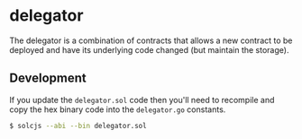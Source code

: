 delegator
=========

The delegator is a combination of contracts that allows a new contract to be
deployed and have its underlying code changed (but maintain the storage).


## Development

If you update the `delegator.sol` code then you'll need to recompile and copy
the hex binary code into the `delegator.go` constants.

```sh
$ solcjs --abi --bin delegator.sol
```

